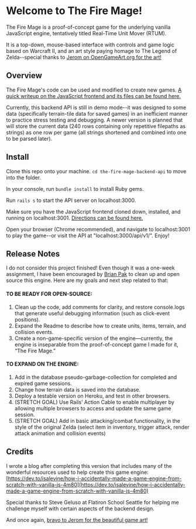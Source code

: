 # Welcome to The Fire Mage!

  

The Fire Mage is a proof-of-concept game for the underlying vanilla JavaScript engine, tentatively titled Real-Time Unit Mover (RTUM). 

It is a top-down, mouse-based interface with controls and game logic based on Warcraft II, and an art style paying homage to The Legend of Zelda--special thanks to [Jerom on OpenGameArt.org for the art!](https://opengameart.org/content/16x16-fantasy-tileset)

  
  

## Overview

  The Fire Mage's code can be used and modified to create new games. [A quick writeup on the JavaScript frontend and its files can be found here.](https://github.com/isalevine/the-fire-mage-frontend) 

Currently, this backend API is still in demo mode--it was designed to some data (specifically terrain-tile data for saved games) in an inefficient manner to practice stress testing and debugging. A newer version is planned that will store the current data (240 rows containing only repetitive filepaths as strings) as one row per game (all strings shortened and combined into one to be parsed later).
  

## Install

  

Clone this repo onto your machine. ```cd the-fire-mage-backend-api``` to move into the folder.

  

In your console, run ```bundle install``` to install Ruby gems.


Run ```rails s``` to start the API server on localhost:3000.

  

Make sure you have the JavaScript frontend cloned down, installed, and running on localhost:3001. [Directions can be found here.](https://github.com/isalevine/the-fire-mage-frontend)


  

Open your browser (Chrome recommended), and navigate to localhost:3001 to play the game--or visit the API at "localhost:3000/api/v1/". Enjoy!

  
  
  

## Release Notes

I do not consider this project finished! Even though it was a one-week assignment, I have been encouraged by  [Brian Pak](https://dev.to/bouhm)  to clean up and open source this engine. Here are my goals and next step related to that:

#### TO BE READY FOR OPEN-SOURCE:

1.  Clean up the code, add comments for clarity, and restore console.logs that generate useful debugging information (such as click-event positions).
2.  Expand the Readme to describe how to create units, items, terrain, and collision events.
3.  Create a non-game-specific version of the engine—currently, the engine is inseparable from the proof-of-concept game I made for it, “The Fire Mage.”

#### TO EXPAND ON THE ENGINE:

1.  Add in the database pseudo-garbage-collection for completed and expired game sessions.
2.  Change how terrain data is saved into the database.
3.  Deploy a testable version on Heroku, and test in other browsers.
4.  (STRETCH GOAL) Use Rails’ Action Cable to enable multiplayer by allowing multiple browsers to access and update the same game session.
5.  (STRETCH GOAL) Add in basic attacking/combat functionality, in the style of the original Zelda (select item in inventory, trigger attack, render attack animation and collision events)

## Credits

I wrote a blog after completing this version that includes many of the wonderful resources used to help create this game engine: [https://dev.to/isalevine/how-i-accidentally-made-a-game-engine-from-scratch-with-vanilla-js-4m80](https://dev.to/isalevine/how-i-accidentally-made-a-game-engine-from-scratch-with-vanilla-js-4m80)

Special thanks to Steve Geluso at Flatiron School Seattle for helping me challenge myself with certain aspects of the backend design.

And once again, [bravo to Jerom for the beautiful game art!](https://opengameart.org/content/16x16-fantasy-tileset)